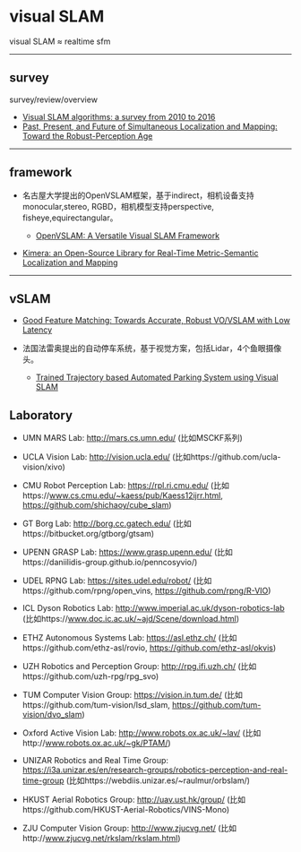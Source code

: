 # visual SLAM

visual SLAM ≈ realtime sfm

---

## survey

survey/review/overview

- [Visual SLAM algorithms: a survey from 2010 to 2016](https://www.researchgate.net/publication/318235730_Visual_SLAM_algorithms_a_survey_from_2010_to_2016)
- [Past, Present, and Future of Simultaneous Localization and Mapping: Toward the Robust-Perception Age](http://rpg.ifi.uzh.ch/docs/TRO16_cadena.pdf)

---

## framework

- 名古屋大学提出的OpenVSLAM框架，基于indirect，相机设备支持monocular,stereo, RGBD，相机模型支持perspective, fisheye,equirectangular。
  - [OpenVSLAM: A Versatile Visual SLAM Framework](https://arxiv.org/pdf/1910.01122v2.pdf)

- [Kimera: an Open-Source Library for Real-Time Metric-Semantic Localization and Mapping](https://arxiv.org/pdf/1910.02490v3.pdf)

---

## vSLAM

- [Good Feature Matching: Towards Accurate, Robust VO/VSLAM with Low Latency](https://arxiv.org/pdf/2001.00714.pdf)

- 法国法雷奥提出的自动停车系统，基于视觉方案，包括Lidar，4个鱼眼摄像头。
  - [Trained Trajectory based Automated Parking System using Visual SLAM](https://arxiv.org/pdf/2001.02161v2.pdf)

## Laboratory

- UMN MARS Lab: http://mars.cs.umn.edu/ (比如MSCKF系列)
- UCLA Vision Lab: http://vision.ucla.edu/ (比如https://github.com/ucla-vision/xivo)
- CMU Robot Perception Lab: https://rpl.ri.cmu.edu/ (比如https://www.cs.cmu.edu/~kaess/pub/Kaess12ijrr.html, https://github.com/shichaoy/cube_slam)
- GT Borg Lab: http://borg.cc.gatech.edu/ (比如https://bitbucket.org/gtborg/gtsam)
- UPENN GRASP Lab:  https://www.grasp.upenn.edu/ (比如https://daniilidis-group.github.io/penncosyvio/)
- UDEL RPNG Lab: https://sites.udel.edu/robot/ (比如https://github.com/rpng/open_vins, https://github.com/rpng/R-VIO)
- ICL Dyson Robotics Lab: http://www.imperial.ac.uk/dyson-robotics-lab (比如https://www.doc.ic.ac.uk/~ajd/Scene/download.html)
- ETHZ Autonomous Systems Lab: https://asl.ethz.ch/ (比如https://github.com/ethz-asl/rovio, https://github.com/ethz-asl/okvis)
- UZH Robotics and Perception Group: http://rpg.ifi.uzh.ch/ (比如https://github.com/uzh-rpg/rpg_svo)
- TUM Computer Vision Group: https://vision.in.tum.de/ (比如https://github.com/tum-vision/lsd_slam, https://github.com/tum-vision/dvo_slam)
- Oxford Active Vision Lab: http://www.robots.ox.ac.uk/~lav/ (比如http://www.robots.ox.ac.uk/~gk/PTAM/)
- UNIZAR Robotics and Real Time Group: https://i3a.unizar.es/en/research-groups/robotics-perception-and-real-time-group (比如https://webdiis.unizar.es/~raulmur/orbslam/)

- HKUST Aerial Robotics Group: http://uav.ust.hk/group/ (比如https://github.com/HKUST-Aerial-Robotics/VINS-Mono)
- ZJU Computer Vision Group: http://www.zjucvg.net/ (比如http://www.zjucvg.net/rkslam/rkslam.html)
